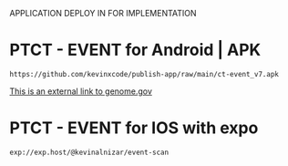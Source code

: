  APPLICATION DEPLOY IN FOR IMPLEMENTATION

# PTCT - EVENT for Android | APK
```
https://github.com/kevinxcode/publish-app/raw/main/ct-event_v7.apk
```
[This is an external link to genome.gov](https://www.genome.gov/)

# PTCT - EVENT for IOS with expo
```
exp://exp.host/@kevinalnizar/event-scan
```
